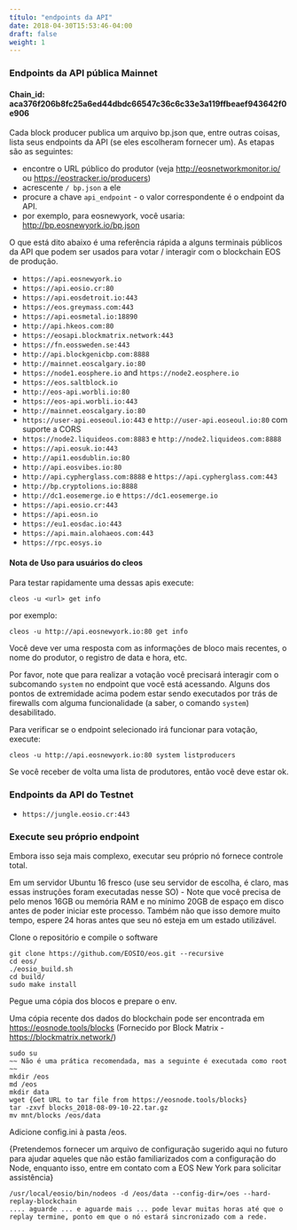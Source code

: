 ```yaml
---
título: "endpoints da API"
date: 2018-04-30T15:53:46-04:00
draft: false
weight: 1
---
```


### Endpoints da API pública Mainnet 
#### Chain_id: aca376f206b8fc25a6ed44dbdc66547c36c6c33e3a119ffbeaef943642f0e906

Cada block producer publica um arquivo bp.json que, entre outras coisas, lista seus endpoints da API (se eles escolheram fornecer um). As etapas são as seguintes: 

- encontre o URL público do produtor (veja http://eosnetworkmonitor.io/ ou https://eostracker.io/producers)
- acrescente `/ bp.json` a ele
- procure a chave `api_endpoint` - o valor correspondente é o endpoint da API. 
- por exemplo, para eosnewyork, você usaria: http://bp.eosnewyork.io/bp.json 

O que está dito abaixo é uma referência rápida a alguns terminais públicos da API que podem ser usados ​​para votar / interagir com o blockchain EOS de produção. 

* `https://api.eosnewyork.io`
* `https://api.eosio.cr:80`
* `https://api.eosdetroit.io:443`
* `https://eos.greymass.com:443`
* `https://api.eosmetal.io:18890`
* `http://api.hkeos.com:80`
* `https://eosapi.blockmatrix.network:443`
* `https://fn.eossweden.se:443`
* `http://api.blockgenicbp.com:8888`
* `http://mainnet.eoscalgary.io:80`
* `https://node1.eosphere.io` and `https://node2.eosphere.io`
* `https://eos.saltblock.io`
* `http://eos-api.worbli.io:80`
* `https://eos-api.worbli.io:443`
* `http://mainnet.eoscalgary.io:80`
* `https://user-api.eoseoul.io:443` e `http://user-api.eoseoul.io:80` com suporte a CORS
* `https://node2.liquideos.com:8883` e `http://node2.liquideos.com:8888`
* `https://api.eosuk.io:443`
* `http://api1.eosdublin.io:80`
* `http://api.eosvibes.io:80`
* `http://api.cypherglass.com:8888` e `https://api.cypherglass.com:443`
* `http://bp.cryptolions.io:8888`
* `http://dc1.eosemerge.io` e `https://dc1.eosemerge.io`
* `https://api.eosio.cr:443`
* `https://api.eosn.io`
* `https://eu1.eosdac.io:443`
* `https://api.main.alohaeos.com:443`
* `https://rpc.eosys.io`

#### Nota de Uso para usuários do cleos

Para testar rapidamente uma dessas apis execute: 

`cleos -u <url> get info`

por exemplo: 

`cleos -u http://api.eosnewyork.io:80 get info`

Você deve ver uma resposta com as informações de bloco mais recentes, o nome do produtor, o registro de data e hora, etc. 

Por favor, note que para realizar a votação você precisará interagir com o subcomando `system` no endpoint que você está acessando. Alguns dos pontos de extremidade acima podem estar sendo executados por trás de firewalls com alguma funcionalidade (a saber, o comando `system`) desabilitado. 

Para verificar se o endpoint selecionado irá funcionar para votação, execute: 

`cleos -u http://api.eosnewyork.io:80 system listproducers`

Se você receber de volta uma lista de produtores, então você deve estar ok. 
### Endpoints da API do Testnet

* `https://jungle.eosio.cr:443`


### Execute seu próprio endpoint 

Embora isso seja mais complexo, executar seu próprio nó fornece controle total. 

Em um servidor Ubuntu 16 fresco (use seu servidor de escolha, é claro, mas essas instruções foram executadas nesse SO) - Note que você precisa de pelo menos 16GB ou memória RAM e no mínimo 20GB de espaço em disco antes de poder iniciar este processo. Também não que isso demore muito tempo, espere 24 horas antes que seu nó esteja em um estado utilizável. 

Clone o repositório e compile o software

```
git clone https://github.com/EOSIO/eos.git --recursive
cd eos/
./eosio_build.sh
cd build/
sudo make install
```

Pegue uma cópia dos blocos e prepare o env.

Uma cópia recente dos dados do blockchain pode ser encontrada em https://eosnode.tools/blocks (Fornecido por Block Matrix - https://blockmatrix.network/)

```
sudo su 
~~ Não é uma prática recomendada, mas a seguinte é executada como root ~~
mkdir /eos
md /eos
mkdir data
wget {Get URL to tar file from https://eosnode.tools/blocks}
tar -zxvf blocks_2018-08-09-10-22.tar.gz
mv mnt/blocks /eos/data
```

Adicione config.ini à pasta /eos. 

{Pretendemos fornecer um arquivo de configuração sugerido aqui no futuro para ajudar aqueles que não estão familiarizados com a configuração do Node, enquanto isso, entre em contato com a EOS New York para solicitar assistência}

```
/usr/local/eosio/bin/nodeos -d /eos/data --config-dir=/oes --hard-replay-blockchain
.... aguarde ... e aguarde mais ... pode levar muitas horas até que o replay termine, ponto em que o nó estará sincronizado com a rede. 
```
